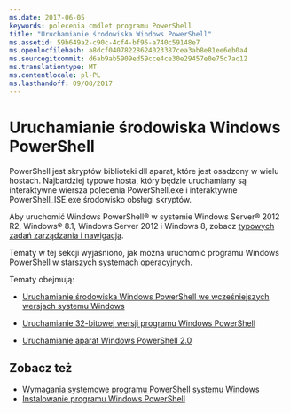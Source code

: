 ```yaml
---
ms.date: 2017-06-05
keywords: polecenia cmdlet programu PowerShell
title: "Uruchamianie środowiska Windows PowerShell"
ms.assetid: 59b649a2-c90c-4cf4-bf95-a740c59148e7
ms.openlocfilehash: a8dcf04078228624023387cea3ab8e81ee6eb0a4
ms.sourcegitcommit: d6ab9ab5909ed59cce4ce30e29457e0e75c7ac12
ms.translationtype: MT
ms.contentlocale: pl-PL
ms.lasthandoff: 09/08/2017
---
```

# <a name="starting-windows-powershell"></a>Uruchamianie środowiska Windows PowerShell
PowerShell jest skryptów biblioteki dll aparat, które jest osadzony w wielu hostach.  Najbardziej typowe hosta, który będzie uruchamiany są interaktywne wiersza polecenia PowerShell.exe i interaktywne PowerShell_ISE.exe środowisko obsługi skryptów.  

Aby uruchomić Windows PowerShell® w systemie Windows Server® 2012 R2, Windows® 8.1, Windows Server 2012 i Windows 8, zobacz [typowych zadań zarządzania i nawigacja](http://technet.microsoft.com/library/hh831491.aspx).

Tematy w tej sekcji wyjaśniono, jak można uruchomić programu Windows PowerShell w starszych systemach operacyjnych.

Tematy obejmują:

- [Uruchamianie środowiska Windows PowerShell we wcześniejszych wersjach systemu Windows](Starting-Windows-PowerShell-on-Earlier-Versions-of-Windows.md)

- [Uruchamianie 32-bitowej wersji programu Windows PowerShell](Starting-the-32-Bit-Version-of-Windows-PowerShell.md)

- [Uruchamianie aparat Windows PowerShell 2.0](Starting-the-Windows-PowerShell-2.0-Engine.md)

## <a name="see-also"></a>Zobacz też
- [Wymagania systemowe programu PowerShell systemu Windows](Windows-PowerShell-System-Requirements.md)
- [Instalowanie programu Windows PowerShell](Installing-Windows-PowerShell.md)

